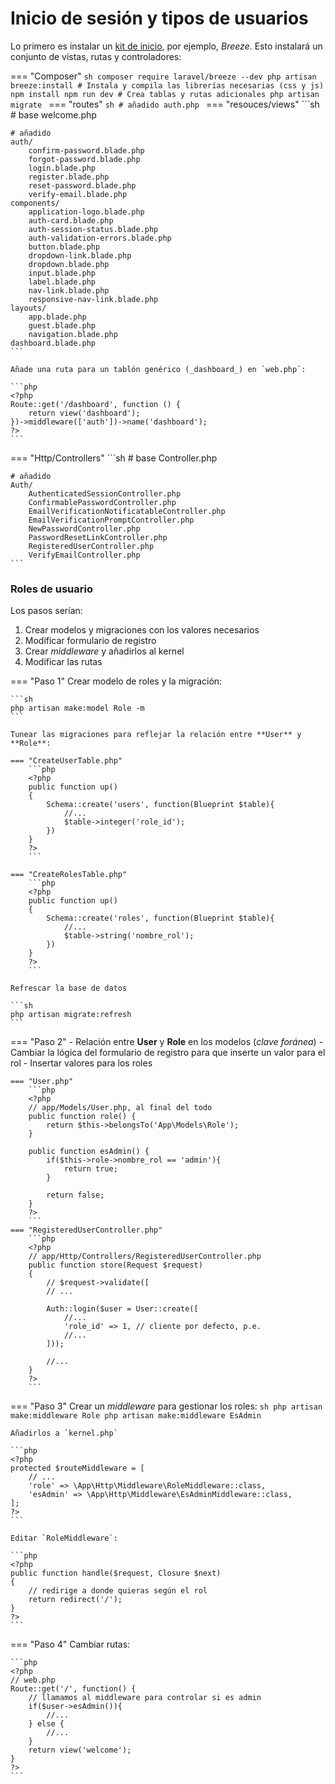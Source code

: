 # Inicio de sesión y tipos de usuarios

Lo primero es instalar un [kit de inicio](), por ejemplo, _Breeze_. Esto instalará un conjunto de vistas, rutas y controladores:

=== "Composer"
    ```sh
    composer require laravel/breeze --dev
    php artisan breeze:install
    # Instala y compila las librerías necesarias (css y js)
    npm install
    npm run dev
    # Crea tablas y rutas adicionales
    php artisan migrate
    ```
=== "routes" 
    ```sh
    # añadido
    auth.php
    ```
=== "resouces/views" 
    ```sh
    # base
    welcome.php

    # añadido
    auth/
        confirm-password.blade.php
        forgot-password.blade.php
        login.blade.php
        register.blade.php
        reset-password.blade.php
        verify-email.blade.php
    components/
        application-logo.blade.php
        auth-card.blade.php
        auth-session-status.blade.php
        auth-validation-errors.blade.php
        button.blade.php
        dropdown-link.blade.php
        dropdown.blade.php
        input.blade.php
        label.blade.php
        nav-link.blade.php
        responsive-nav-link.blade.php
    layouts/
        app.blade.php
        guest.blade.php
        navigation.blade.php
    dashboard.blade.php
    ```

    Añade una ruta para un tablón genérico (_dashboard_) en `web.php`:

    ```php
    <?php
    Route::get('/dashboard', function () {
        return view('dashboard');
    })->middleware(['auth'])->name('dashboard');
    ?>
    ```
=== "Http/Controllers" 
    ```sh
    # base
    Controller.php

    # añadido
    Auth/
        AuthenticatedSessionController.php
        ConfirmablePasswordController.php
        EmailVerificationNotificatableController.php
        EmailVerificationPromptController.php
        NewPasswordController.php
        PasswordResetLinkController.php
        RegisteredUserController.php
        VerifyEmailController.php
    ```

### Roles de usuario

Los pasos serían:

1. Crear modelos y migraciones con los valores necesarios
2. Modificar formulario de registro
3. Crear _middleware_ y añadirlos al kernel
4. Modificar las rutas


=== "Paso 1"
    Crear modelo de roles y la migración:

    ```sh
    php artisan make:model Role -m
    ```

    Tunear las migraciones para reflejar la relación entre **User** y **Role**:

    === "CreateUserTable.php"
        ```php
        <?php
        public function up()
        {
            Schema::create('users', function(Blueprint $table){
                //...
                $table->integer('role_id');
            })
        }
        ?>
        ```

    === "CreateRolesTable.php"
        ```php
        <?php
        public function up()
        {
            Schema::create('roles', function(Blueprint $table){
                //...
                $table->string('nombre_rol');
            })
        }
        ?>
        ```

    Refrescar la base de datos

    ```sh
    php artisan migrate:refresh
    ```

=== "Paso 2"
    - Relación entre **User** y **Role** en los modelos (_clave foránea_)
    - Cambiar la lógica del formulario de registro para que inserte un valor para el rol
    - Insertar valores para los roles

    === "User.php"
        ```php
        <?php
        // app/Models/User.php, al final del todo
        public function role() {
            return $this->belongsTo('App\Models\Role');
        }

        public function esAdmin() {
            if($this->role->nombre_rol == 'admin'){
                return true;
            }

            return false;
        }
        ?>
        ```
    === "RegisteredUserController.php"
        ```php
        <?php
        // app/Http/Controllers/RegisteredUserController.php
        public function store(Request $request)
        {
            // $request->validate([
            // ...

            Auth::login($user = User::create([
                //...
                'role_id' => 1, // cliente por defecto, p.e.
                //...
            ]));

            //...
        }
        ?>
        ```
=== "Paso 3"
    Crear un _middleware_ para gestionar los roles:
    ```sh
    php artisan make:middleware Role
    php artisan make:middleware EsAdmin
    ```

    Añadirlos a `kernel.php`

    ```php
    <?php
    protected $routeMiddleware = [
        // ...
        'role' => \App\Http\Middleware\RoleMiddleware::class,
        'esAdmin' => \App\Http\Middleware\EsAdminMiddleware::class,
    ];
    ?>
    ```

    Editar `RoleMiddleware`:

    ```php
    <?php
    public function handle($request, Closure $next)
    {
        // redirige a donde quieras según el rol
        return redirect('/');
    }
    ?>
    ```
=== "Paso 4"
    Cambiar rutas:

    ```php
    <?php
    // web.php
    Route::get('/', function() {
        // llamamos al middleware para controlar si es admin
        if($user->esAdmin()){
            //...
        } else {
            //...
        }
        return view('welcome');
    }
    ?>
    ```
